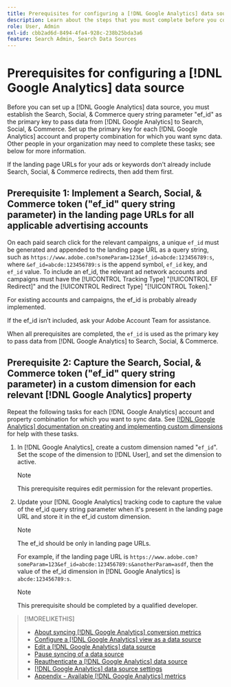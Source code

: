 ```yaml
---
title: Prerequisites for configuring a [!DNL Google Analytics] data source
description: Learn about the steps that you must complete before you configure a [!DNL Google Analytics] data source.
role: User, Admin
exl-id: cbb2ad6d-8494-4fa4-928c-238b25bda3a6
feature: Search Admin, Search Data Sources
---
```

# Prerequisites for configuring a [!DNL Google Analytics] data source

Before you can set up a [!DNL Google Analytics] data source, you must establish the Search, Social, & Commerce query string parameter "ef_id" as the primary key to pass data from [!DNL Google Analytics] to Search, Social, & Commerce. Set up the primary key for each [!DNL Google Analytics] account and property combination for which you want sync data. Other people in your organization may need to complete these tasks; see below for more information.

If the landing page URLs for your ads or keywords don't already include Search, Social, & Commerce redirects, then add them first.

## Prerequisite 1: Implement a Search, Social, & Commerce token ("ef_id" query string parameter) in the landing page URLs for all applicable advertising accounts

On each paid search click for the relevant campaigns, a unique `ef_id` must be generated and appended to the landing page URL as a query string, such as `https://www.adobe.com?someParam=123&ef_id=abcde:123456789:s`, where `&ef_id=abcde:123456789:s` is the append symbol, `ef_id` key, and `ef_id` value. To include an ef_id, the relevant ad network accounts and campaigns must have the [!UICONTROL Tracking Type] "[!UICONTROL EF Redirect]" and the [!UICONTROL Redirect Type] "[!UICONTROL Token]."

For existing accounts and campaigns, the ef_id is probably already implemented.

If the ef_id isn’t included, ask your Adobe Account Team for assistance.

When all prerequisites are completed, the `ef_id` is used as the primary key to pass data from [!DNL Google Analytics] to Search, Social, & Commerce.

## Prerequisite 2: Capture the Search, Social, & Commerce token ("ef_id" query string parameter) in a custom dimension for each relevant [!DNL Google Analytics] property

Repeat the following tasks for each [!DNL Google Analytics] account and property combination for which you want to sync data. See [[!DNL Google Analytics] documentation on creating and implementing custom dimensions](https://support.google.com/analytics/answer/2709829?hl=en#zippy=%2Cin-this-article) for help with these tasks.

1. In [!DNL Google Analytics], create a custom dimension named "`ef_id`". Set the scope of the dimension to [!DNL User], and set the dimension to active.

   >[!NOTE]
   >
   >This prerequisite requires edit permission for the relevant properties.

1. Update your [!DNL Google Analytics] tracking code to capture the value of the ef_id query string parameter when it's present in the landing page URL and store it in the ef_id custom dimension. 
 
   >[!NOTE]
   >
   >The ef_id should be only in landing page URLs.

   For example, if the landing page URL is `https://www.adobe.com?someParam=123&ef_id=abcde:123456789:s&anotherParam=asdf`, then the value of the ef_id dimension in [!DNL Google Analytics] is `abcde:123456789:s`.

   >[!NOTE]
   >
   >This prerequisite should be completed by a qualified developer.

>[!MORELIKETHIS]
>
>* [About syncing [!DNL Google Analytics] conversion metrics](data-source-about.md)
>* [Configure a [!DNL Google Analytics] view as a data source](data-source-configure.md)
>* [Edit a [!DNL Google Analytics] data source](data-source-edit.md)
>* [Pause syncing of a data source](data-source-pause.md)
>* [Reauthenticate a [!DNL Google Analytics] data source](data-source-reauthenticate.md)
>* [[!DNL Google Analytics] data source settings](data-source-settings.md)
>* [Appendix - Available [!DNL Google Analytics] metrics](data-source-ga-metrics.md)
